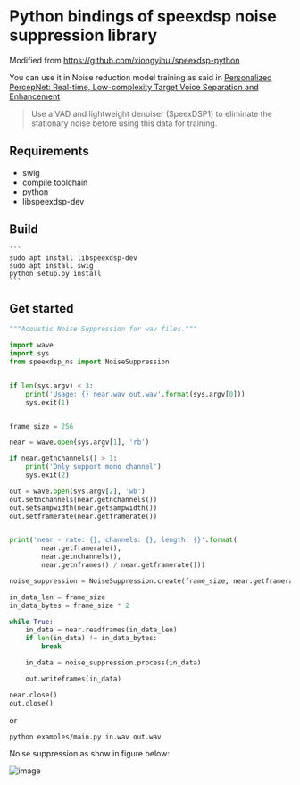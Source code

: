 Python bindings of speexdsp noise suppression library
===================

Modified from https://github.com/xiongyihui/speexdsp-python

You can use it in Noise reduction model training as said in [Personalized PercepNet: Real-time, Low-complexity Target Voice Separation and Enhancement](https://arxiv.org/abs/2106.04129)
> Use a VAD and lightweight denoiser (SpeexDSP1) to eliminate the stationary noise before using this data for training.

## Requirements
+ swig
+ compile toolchain
+ python
+ libspeexdsp-dev

## Build

    ```
    sudo apt install libspeexdsp-dev
    sudo apt install swig
    python setup.py install
    ```

## Get started
```python
"""Acoustic Noise Suppression for wav files."""

import wave
import sys
from speexdsp_ns import NoiseSuppression


if len(sys.argv) < 3:
    print('Usage: {} near.wav out.wav'.format(sys.argv[0]))
    sys.exit(1)


frame_size = 256

near = wave.open(sys.argv[1], 'rb')

if near.getnchannels() > 1:
    print('Only support mono channel')
    sys.exit(2)

out = wave.open(sys.argv[2], 'wb')
out.setnchannels(near.getnchannels())
out.setsampwidth(near.getsampwidth())
out.setframerate(near.getframerate())


print('near - rate: {}, channels: {}, length: {}'.format(
        near.getframerate(),
        near.getnchannels(),
        near.getnframes() / near.getframerate()))

noise_suppression = NoiseSuppression.create(frame_size, near.getframerate())

in_data_len = frame_size
in_data_bytes = frame_size * 2

while True:
    in_data = near.readframes(in_data_len)
    if len(in_data) != in_data_bytes:
        break

    in_data = noise_suppression.process(in_data)

    out.writeframes(in_data)

near.close()
out.close()
```

or

```python examples/main.py in.wav out.wav```

Noise suppression as show in figure below:

![image](examples/pic.jpg)
